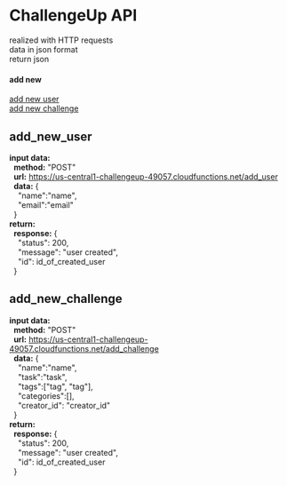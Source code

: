 # ChallengeUp API

realized with HTTP requests<br/>
data in json format<br/>
return json

#### add new
[add new user](#add_new_user)<br/>
[add new challenge](#add_new_challenge)


## add_new_user
**input data:**<br/>
&nbsp;&nbsp;**method:** "POST"<br/>
&nbsp;&nbsp;**url:** https://us-central1-challengeup-49057.cloudfunctions.net/add_user<br/>
&nbsp;&nbsp;**data:** {<br/>
&nbsp;&nbsp;&nbsp;&nbsp;"name":"name",<br/>
&nbsp;&nbsp;&nbsp;&nbsp;"email":"email"<br/>
&nbsp;&nbsp;}<br/>
**return:**<br/>
&nbsp;&nbsp;**response:** {<br/>
&nbsp;&nbsp;&nbsp;&nbsp;"status": 200,<br/>
&nbsp;&nbsp;&nbsp;&nbsp;"message": "user created",<br/>
&nbsp;&nbsp;&nbsp;&nbsp;"id": id_of_created_user<br/>
&nbsp;&nbsp;}<br/>


## add_new_challenge
**input data:**<br/>
&nbsp;&nbsp;**method:** "POST"<br/>
&nbsp;&nbsp;**url:** https://us-central1-challengeup-49057.cloudfunctions.net/add_challenge<br/>
&nbsp;&nbsp;**data:** {<br/>
&nbsp;&nbsp;&nbsp;&nbsp;"name":"name",<br/>
&nbsp;&nbsp;&nbsp;&nbsp;"task":"task",<br/>
&nbsp;&nbsp;&nbsp;&nbsp;"tags":["tag", "tag"],<br/>
&nbsp;&nbsp;&nbsp;&nbsp;"categories":[],<br/>
&nbsp;&nbsp;&nbsp;&nbsp;"creator_id": "creator_id"<br/>
&nbsp;&nbsp;}<br/>
**return:**<br/>
&nbsp;&nbsp;**response:** {<br/>
&nbsp;&nbsp;&nbsp;&nbsp;"status": 200,<br/>
&nbsp;&nbsp;&nbsp;&nbsp;"message": "user created",<br/>
&nbsp;&nbsp;&nbsp;&nbsp;"id": id_of_created_user<br/>
&nbsp;&nbsp;}<br/>

